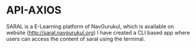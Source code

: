# API-AXIOS
SARAL is a E-Learning platform of NavGurukul, which is available on website (http://saral.navgurukul.org) I have created a CLI based app where users can access the content of saral using the terminal.

